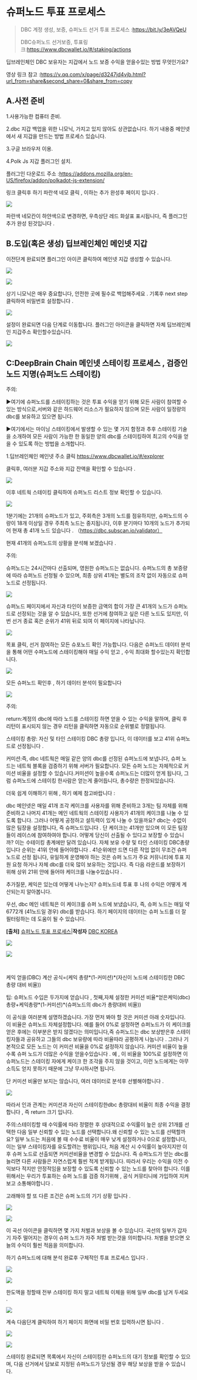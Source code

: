 # 슈퍼노드 투표 프로세스

> DBC 계정 생성, 보증, 슈퍼노드 선거 투표 프로세스 :https://bit.ly/3eAVQeU
>
> DBC슈퍼노드 선거보증, 투표링크:https://www.dbcwallet.io/#/staking/actions

딥브레인체인 DBC 보유자는 지갑에서 노드 보증 수익을 얻을수있는 방법 무엇인가요?

영상 링크 참고 :https://v.qq.com/x/page/d3247jd4vjb.html?url_from=share&second_share=0&share_from=copy

## A.사전 준비

1.사용가능한 컴퓨터 준비.

2.dbc 지갑 백업을 위한 니모닉, 가지고 있지 않아도 상관없습니다. 하기 내용중 메인넷에서 새 지갑을 만드는 방법 프로세스 있습니다.

3.구글 브라우저 이용.

4.Polk Js 지갑 플러그인 설치.

플러그인 다운로드 주소 :https://addons.mozilla.org/en-US/firefox/addon/polkadot-js-extension/

링크 클릭후 하기 파란색 네모 클릭 , 이하는 추가 완성후 페이지 입니다 .

![](./assets/staking_voting.assets/3.jpg)

파란색 네모칸이 하얀색으로 변경하면, 우측상단 레드 화살표 표시됩니다, 즉 플러그인 추가 완성 된것입니다 .

## B.도입(혹은 생성) 딥브레인체인 메인넷 지갑

이전단계 완료되면 플러그인 아이콘 클릭하여 메인넷 지갑 생성할 수 있습니다.

![](./assets/staking_voting.assets/4.jpg)

![](./assets/staking_voting.assets/5.jpg)

상기 니모닉은 매우 중요합니다, 안전한 곳에 필수로 백업해주세요 . 기록후 next step 클릭하여 비밀번호 설정합니다 .

![](./assets/staking_voting.assets/6.jpg)

설정이 완료되면 다음 단계로 이동합니다. 플러그인 아이콘을 클릭하면 자체 딥브레인체인 지갑주소 확인할수있습니다.

![](./assets/staking_voting.assets/7.jpg)

## C:DeepBrain Chain 메인넷 스테이킹 프로세스 , 검증인 노드 지명(슈퍼노드 스테이킹)

주의:

▶여기에 슈퍼노드를 스테이킹하는 것은 투표 수익을 얻기 위해 모든 사람이 참여할 수 있는 방식으로,서버와 같은 하드웨어 리소스가 필요하지 않으며 모든 사람이 일정량의 dbc를 보유하고 있으면 됩니다.

▶여기에서는 마이닝 스테이킹에서 발생할 수 있는 몇 가지 함정과 추후 스테이킹 기술을 소개하여 모든 사람이 가능한 한 동일한 양의 dbc를 스테이킹하여 최고의 수익을 얻을 수 있도록 하는 방법을 소개합니다.

1.딥브레인체인 메인넷 주소 클릭 https://www.dbcwallet.io/#/explorer

클릭후, 여러분 지갑 주소와 지갑 잔액을 확인할 수 있습니다 .

![](./assets/staking_voting.assets/8.jpg)

이후 네트웍 스테이킹 클릭하여 슈퍼노드 리스트 정보 확인할 수 있습니다.

![](./assets/staking_voting.assets/9.jpg)

1분기에는 21개의 슈퍼노드가 있고, 주회측은 3개의 노드를 점유하지만, 슈퍼노드의 수량이 18개 이상일 경우 주최측 노드는 중지됩니다, 이후 분기마다 10개의 노드가 추가되어 현재 총 41개 노드 있습니다 . （https://dbc.subscan.io/validator）

현재 41개의 슈퍼노드의 상황을 분석해 보겠습니다 .

주의:

슈퍼노드는 24시간마다 선출되며, 영원한 슈퍼노드는 없습니다. 슈퍼노드의 총 보증량에 따라 슈퍼노드 선정될 수 있으며, 최종 상위 41개는 별도의 조작 없이 자동으로 슈퍼노드로 선정됩니다.

![](./assets/staking_voting.assets/10.jpg)

슈퍼노드 페이지에서 자신과 타인이 보증한 금액의 합이 가장 큰 41개의 노드가 슈퍼노드로 선정되는 것을 알 수 있습니다, 또한 선거에 참여하고 싶은 다른 노드도 있지만, 이번 선거 종료 혹은 순위가 41위 뒤로 되여 이 페이지에 나타납니다.

![](./assets/staking_voting.assets/11.jpg)

목표 클릭, 선거 참여하는 모든 슈포노드 확인 가능합니다. 다음은 슈퍼노드 데이터 분석을 통해 어떤 수퍼노드에 스테이킹해야 매일 수익 얻고 , 수익 최대화 할수있는지 확인합니다.

![](./assets/staking_voting.assets/12.jpg)

모든 슈퍼노드 확인후 , 하기 데이터 분석이 필요합니다

![](./assets/staking_voting.assets/13.jpg)

주의:

return:계정의 dbc에 따라 노드를 스테이킹 하면 얻을 수 있는 수익을 말하며, 클릭 후 리턴이 표시되지 않는 경우 리턴을 클릭하면 자동으로 순위별로 정렬됩니다.

스테이킹 총량: 자신 및 타인 스테이킹 DBC 총량 입니다, 이 데이터를 보고 41위 슈퍼노드로 선정됩니다 .

커미션:즉, dbc 네트웍은 매일 같은 양의 dbc를 선정된 슈퍼노드에 보냅니다, 슈퍼 노드는 네트웍 블록을 검증하기 위해 서버가 필요합니다. 모든 슈퍼 노드는 자체적으로 커미션 비율을 설정할 수 있습니다.커미션이 높을수록 슈퍼노드는 더많이 얻게 됩니다, 그럼 슈퍼노드에 스테이킹 한사람은 얻는게 줄어듭니다, 총수량은 한정되있습니다.

더욱 쉽게 이해하기 위해 , 하기 예제 참고바랍니다 :

dbc 메인넷은 매일 41개 조각 케이크를 사용자를 위해 준비하고 3개는 팀 자체를 위해 준비하고 나머지 41개는 메인 네트웍의 스테이킹 사용자가 41개의 케이크를 나눌 수 있도록 합니다. 그러나 어떻게 공정하고 설득력이 있게 나눌 수 있을까요? dbc는 수없이 많은 팀장을 설정합니다, 즉 슈퍼노드입니다 . 단 케이크는 41개만 있으며 이 모든 팀장들이 레이스에 참여하여야 합니다. 어떻게 당신이 선출될 수 있다고 보장할 수 있습니까? 이는 수테이킹 총계에만 달려 있습니다. 자체 보유 수량 및 타인 스테이킹 DBC총량입니다 순위는 41위 안에 들어야합니다 . 41순위에만 드면 다른 작업 없이 무조건 슈퍼노드로 선정 됩니다, 유일하게 운영해야 하는 것은 슈퍼 노드가 주요 커뮤니티에 투표 지원 요청 하거나 자체 dbc를 더욱 많이 보유하는 것입니다. 즉 다음 라운드를 보장하기 위해 상위 21위 안에 들어야 케이크를 나눌수있습니다 .

추가질문, 케익은 있는데 어떻게 나누는지? 슈퍼노드네 투표 후 나의 수익은 어떻게 계산되는지 알아봅니다.

우선, dbc 메인 네트웍은 이 케이크를 슈퍼 노드에 보냈습니다, 즉, 슈퍼 노드는 매일 약 6772개 (41노드일 경우) dbc를 받습니다. 하기 페이지의 데이터는 슈퍼 노드를 더 잘 필터링하는 데 도움이 될 수 있습니다.

**[출처]** [슈퍼노드 투표 프로세스](https://blog.naver.com/dbc_korea/222643200202)|**작성자** [DBC KOREA](https://blog.naver.com/dbc_korea)

![](./assets/staking_voting.assets/14.jpg)

![](./assets/staking_voting.assets/14.2.jpg)

​

케익 얻을(DBC) 계산 공식=(케익 총량*(1-커미션)*(자신이 노드에 스테이킹한 DBC 총량 대비 비율))

팁: 슈퍼노드 수입은 두가지에 얻습니다 , 첫째,자체 설정한 커미션 비율\*얻은케익(dbc)총량+케익총량*(1-커미션)*(슈퍼노드의 dbc가 총량대비 비율))

이 공식을 여러분께 설명하겠습니다. 가장 먼저 봐야 할 것은 커미션 아래 숫자입니다. 이 비율은 슈퍼노드 자체설정합니다. 예를 들어 0%로 설정하면 슈퍼노드가 이 케이크를 얻은 후에는 이부분은 받지 않겠다는 의미입니다,즉 슈퍼노드는 dbc 보상받은후 스테이킹자들과 공유하고 그들의 dbc 보유량에 따라 비율따라 공평하게 나눕니다 . 그러나 기본적으로 모든 노드는 이 커미션 비율을 0%로 설정하지 않습니다. 커미션 비율이 높을수록 슈퍼 노드가 더많은 수익을 얻을수있습니다 . 예 , 이 비율을 100%로 설정하면 이슈퍼노드는 스테이킹 자에게 케이크 한 조각을 주지 않을 것이고, 이런 노드에게는 아무 소득도 얻지 못하기 때문에 그냥 무시하시면 됩니다.

단 커미션 비율만 보지는 않습니다, 여러 데이터로 분석후 선별해야합니다 .

![](./assets/staking_voting.assets/15.jpg)

따라서 인과 관계는 커미션과 자신이 스테이킹한dbc 총량대비 비율이 최종 수익을 결정합니다 , 즉 return 크기 입니다.

주의:스테이킹할 때 수익률에 따라 정렬한 후 상대적으로 수익률이 높은 상위 21개를 선택한 다음 일부 신뢰할 수 있는 노드를 선택합니다.왜 신뢰할 수 있는 노드를 선택할까요? 일부 노드는 처음에 볼 때 수수료 비율이 매우 낮게 설정하거나 0으로 설정합니다, 이는 일부 스테이킹자를 유도할려는 행위입니다, 처음 계산 시 수익률이 높아지지만 이후 슈퍼 노드로 선출되면 커미션비율을 변경할 수 있습니다. 즉 슈퍼노드가 얻는 dbc를 늘리면 다른 사람들은 자연스럽게 훨씬 적게 받게됩니다. 따라서 우리는 수익을 이전 수익보다 적지만 안정적임을 보장할 수 있도록 신뢰할 수 있는 노드를 찾아야 합니다. 이를 위해서는 우리가 투표하는 슈퍼 노드를 검증 하기위해 , 공식 커뮤티니에 가입하여 지켜보고 소통해야합니다 .

고래해야 할 또 다른 조건은 슈퍼 노드의 기기 상황 입니다 .

![](./assets/staking_voting.assets/16.jpg)

![](./assets/staking_voting.assets/17.jpg)

이 곡선 아이콘을 클릭하면 몇 가지 처벌과 보상을 볼 수 있습니다. 곡선의 일부가 갑자기 자주 떨어지는 경우이 슈퍼 노드가 자주 처벌 받는것을 의미합니다. 처벌을 받으면 오늘의 수익이 훨씬 적음을 의미합니다.

하기 슈퍼노드에 대해 분석 완료후 구체적인 투표 프로세스 입니다 .

![](./assets/staking_voting.assets/18.jpg)

![](./assets/staking_voting.assets/19.jpg)

한도액을 정할때 전부 스테이킹 하지 말고 네트웍 이체을 위해 일부 dbc를 남겨 두세요 .

![](./assets/staking_voting.assets/20.jpg)

계속 다음단계 클릭하여 하기 페이지 화면에 비밀 번호 입력하시면 됩니다 .

![](./assets/staking_voting.assets/21.jpg)

![](./assets/staking_voting.assets/22.jpg)

스테이킹 완료되면 목록에서 자신이 스테이킹한 슈퍼노드의 대기 정보를 확인할 수 있으며, 다음 선거에서 담보로 지정된 슈퍼노드가 당선될 경우 해당 보상을 받을 수 있습니다.
